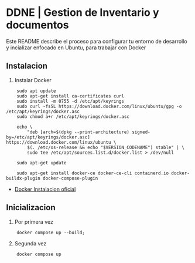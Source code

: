 
# DDNE | Gestion de Inventario y documentos

Este README describe el proceso para configurar tu entorno de desarrollo y incializar enfocado en Ubuntu, para trabajar con Docker


## Instalacion

1. Instalar Docker

```
    sudo apt update
    sudo apt-get install ca-certificates curl
    sudo install -m 0755 -d /etc/apt/keyrings
    sudo curl -fsSL https://download.docker.com/linux/ubuntu/gpg -o /etc/apt/keyrings/docker.asc
    sudo chmod a+r /etc/apt/keyrings/docker.asc
```

```
    echo \
        "deb [arch=$(dpkg --print-architecture) signed-by=/etc/apt/keyrings/docker.asc] https://download.docker.com/linux/ubuntu \
        $(. /etc/os-release && echo "$VERSION_CODENAME") stable" | \
        sudo tee /etc/apt/sources.list.d/docker.list > /dev/null
    
    sudo apt-get update
```

```
    sudo apt-get install docker-ce docker-ce-cli containerd.io docker-buildx-plugin docker-compose-plugin
```


 - [Docker Instalacion oficial](https://docs.docker.com/engine/install/ubuntu/)


## Inicializacion

1. Por primera vez

```
    docker compose up --build;

```

2. Segunda vez
   
```
    docker compose up
```
